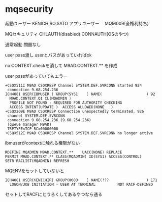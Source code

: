 # mqsecurity


起動ユーザー
KENICHIRO.SATO
アプリユーザー　
MQM009(全権利持ち)

MQセキュリティ
CHLAUTH(disabled)
CONNAUTH(OSのやつ)





通常起動
問題なし

user pass渡し
userとパスがあっていればok



no.CONTEXT.checkを消して
M9AD.CONTEXT.** を作成

user passがあっていてもエラー
```
+CSQX511I M9AD CSQXRESP Channel SYSTEM.DEF.SVRCONN started 924
 connection 9.68.254.236
ICH408I USER(IBMUSER ) GROUP(SYS1    ) NAME(                    ) 92
  M9AD.CONTEXT.Q1 CL(MQADMIN )
  PROFILE NOT FOUND - REQUIRED FOR AUTHORITY CHECKING
  ACCESS INTENT(UPDATE )  ACCESS ALLOWED(NONE   )
+CSQX209E M9AD CSQXRESP Connection unexpectedly terminated, 926
 channel SYSTEM.DEF.SVRCONN
 connection 9.68.254.236 (9.68.254.236)
 (queue manager M9AD)
 TRPTYPE=TCP RC=00000000
+CSQX512I M9AD CSQXRESP Channel SYSTEM.DEF.SVRCONN no longer active

```
ibmuserがcontextに触れる権限がない

```
RDEFINE MQADMIN M9AD.CONTEXT.**    UACC(NONE) REPLACE
PERMIT M9AD.CONTEXT.** CLASS(MQADMIN) ID(SYS1) ACCESS(CONTROL)
SETR RACLIST(MQADMIN) REFRESH
```
MQENVをセットしていないと
```
ICH408I USER(KENICHIR) GROUP(0000    ) NAME(???                 ) 171
  LOGON/JOB INITIATION - USER AT TERMINAL          NOT RACF-DEFINED

```
セットしてRACFにとうろくしてあるやつなら通る

